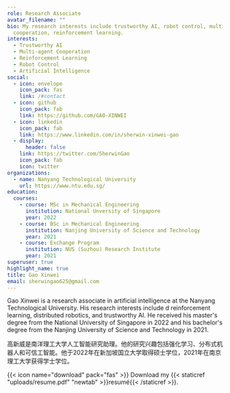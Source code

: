 ```yaml
---
role: Research Associate
avatar_filename: ""
bio: My research interests include trustworthy AI, robot control, multi-agent
  cooperation, reinforcement learning.
interests:
  - Trustworthy AI
  - Multi-agent Cooperation
  - Reinforcement Learning
  - Robot Control
  - Artificial Intelligence
social:
  - icon: envelope
    icon_pack: fas
    link: /#contact
  - icon: github
    icon_pack: fab
    link: https://github.com/GAO-XINWEI
  - icon: linkedin
    icon_pack: fab
    link: https://www.linkedin.com/in/sherwin-xinwei-gao
  - display:
      header: false
    link: https://twitter.com/SherwinGao
    icon_pack: fab
    icon: twitter
organizations:
  - name: Nanyang Technological University
    url: https://www.ntu.edu.sg/
education:
  courses:
    - course: MSc in Mechanical Engineering
      institution: National Unversity of Singapore
      year: 2022
    - course: BSc in Mechanical Engineering
      institution: Nanjing University of Science and Technology
      year: 2021
    - course: Exchange Program
      institution: NUS (Suzhou) Research Institute
      year: 2021
superuser: true
highlight_name: true
title: Gao Xinwei
email: sherwingao625@gmail.com
---
```

Gao Xinwei is a research associate in artificial intelligence at the Nanyang Technological University. His research interests include d reinforcement learning, distributed robotics, and trustworthy AI. He received his master's degree from the National University of Singapore in 2022 and his bachelor's degree from the Nanjing University of Science and Technology in 2021.

高新威是南洋理工大学人工智能研究助理。他的研究兴趣包括强化学习、分布式机器人和可信工智能。他于2022年在新加坡国立大学取得硕士学位，2021年在南京理工大学获得学士学位。

{{< icon name="download" pack="fas" >}} Download my {{< staticref "uploads/resume.pdf" "newtab" >}}resumé{{< /staticref >}}.